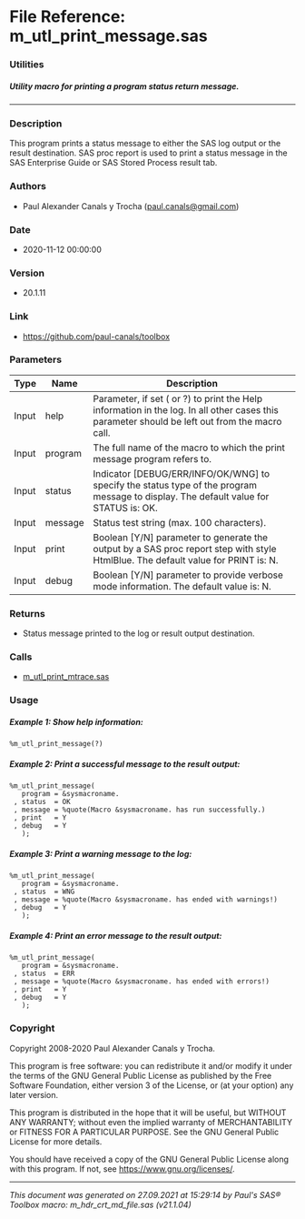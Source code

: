 # File Reference: m_utl_print_message.sas

### Utilities

##### Utility macro for printing a program status return message.

***

### Description
This program prints a status message to either the SAS log output or the result destination. SAS proc report is used to print a status message in the SAS Enterprise Guide or SAS Stored Process result tab.

### Authors
* Paul Alexander Canals y Trocha (paul.canals@gmail.com)

### Date
* 2020-11-12 00:00:00

### Version
* 20.1.11

### Link
* https://github.com/paul-canals/toolbox

### Parameters
| Type | Name | Description |
| ---- | ---- | ----------- |
| Input | help | Parameter, if set ( or ?) to print the Help information in the log. In all other cases this parameter should be left out from the macro call. |
| Input | program | The full name of the macro to which the print message program refers to. |
| Input | status | Indicator [DEBUG/ERR/INFO/OK/WNG] to specify the status type of the program message to display. The default value for STATUS is: OK. |
| Input | message | Status  test string (max. 100 characters). |
| Input | print | Boolean [Y/N] parameter to generate the output by a SAS proc report step with style HtmlBlue. The default value for PRINT is: N. |
| Input | debug | Boolean [Y/N] parameter to provide verbose mode information. The default value is: N. |

### Returns
* Status message printed to the log or result output destination.

### Calls
* [m_utl_print_mtrace.sas](m_utl_print_mtrace.md)

### Usage

##### Example 1: Show help information:
```sas
%m_utl_print_message(?)
```

##### Example 2: Print a successful message to the result output:
```sas
%m_utl_print_message(
   program = &sysmacroname.
 , status  = OK
 , message = %quote(Macro &sysmacroname. has run successfully.)
 , print   = Y
 , debug   = Y
   );
```

##### Example 3: Print a warning message to the log:
```sas
%m_utl_print_message(
   program = &sysmacroname.
 , status  = WNG
 , message = %quote(Macro &sysmacroname. has ended with warnings!)
 , debug   = Y
   );
```

##### Example 4: Print an error message to the result output:
```sas
%m_utl_print_message(
   program = &sysmacroname.
 , status  = ERR
 , message = %quote(Macro &sysmacroname. has ended with errors!)
 , print   = Y
 , debug   = Y
   );
```

### Copyright
Copyright 2008-2020 Paul Alexander Canals y Trocha. 
 
This program is free software: you can redistribute it and/or modify 
it under the terms of the GNU General Public License as published by 
the Free Software Foundation, either version 3 of the License, or 
(at your option) any later version. 
 
This program is distributed in the hope that it will be useful, 
but WITHOUT ANY WARRANTY; without even the implied warranty of 
MERCHANTABILITY or FITNESS FOR A PARTICULAR PURPOSE. See the 
GNU General Public License for more details. 
 
You should have received a copy of the GNU General Public License 
along with this program. If not, see <https://www.gnu.org/licenses/>. 


***
*This document was generated on 27.09.2021 at 15:29:14  by Paul's SAS&reg; Toolbox macro: m_hdr_crt_md_file.sas (v21.1.04)*
